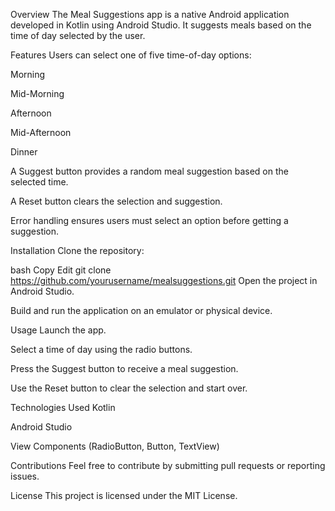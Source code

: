 Overview
The Meal Suggestions app is a native Android application developed in Kotlin using Android Studio. It suggests meals based on the time of day selected by the user.

Features
Users can select one of five time-of-day options:

Morning

Mid-Morning

Afternoon

Mid-Afternoon

Dinner

A Suggest button provides a random meal suggestion based on the selected time.

A Reset button clears the selection and suggestion.

Error handling ensures users must select an option before getting a suggestion.

Installation
Clone the repository:

bash
Copy
Edit
git clone https://github.com/yourusername/mealsuggestions.git
Open the project in Android Studio.

Build and run the application on an emulator or physical device.

Usage
Launch the app.

Select a time of day using the radio buttons.

Press the Suggest button to receive a meal suggestion.

Use the Reset button to clear the selection and start over.

Technologies Used
Kotlin

Android Studio

View Components (RadioButton, Button, TextView)

Contributions
Feel free to contribute by submitting pull requests or reporting issues.

License
This project is licensed under the MIT License.
